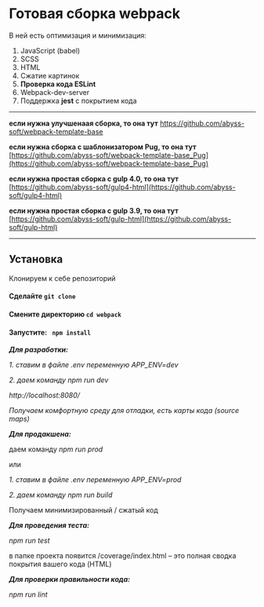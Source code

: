 # Готовая сборка webpack 


В ней есть оптимизация и минимизация:

1. JavaScript (babel)
2. SCSS
3. HTML
4. Сжатие картинок
5. **Проверка кода ESLint**
6. Webpack-dev-server 
7. Поддержка **jest** с покрытием кода


----

**если нужна улучшенаая сборка, то она тут**
[https://github.com/abyss-soft/webpack-template-base ](https://github.com/abyss-soft/webpack-template-base ) 

**если нужна сборка с шаблонизатором Pug, то она тут**
[https://github.com/abyss-soft/webpack-template-base_Pug](https://github.com/abyss-soft/webpack-template-base_Pug) 

**если нужна простая сборка с gulp 4.0, то она тут**
[https://github.com/abyss-soft/gulp4-html](https://github.com/abyss-soft/gulp4-html) 

**если нужна простая сборка с gulp 3.9, то она тут**
[https://github.com/abyss-soft/gulp-html](https://github.com/abyss-soft/gulp-html) 


----



## Установка

Клонируем к себе репозиторий 

#### Сделайте `git clone`

#### Смените директорию `cd webpack`

#### Запустите: ` npm install`



***Для разработки:***

 *1. ставим в файле .env переменную APP_ENV=dev*

 *2. даем команду npm run dev*

 *http://localhost:8080/*

 *Получаем комфортную среду для отладки, есть карты кода (source maps)*



***Для продакшена:***

даем команду *npm run prod*

или

 *1. ставим в файле .env переменную APP_ENV=prod*

 *2. даем команду npm run build*

Получаем минимизированный / сжатый код

 

***Для проведения теста:***

  *npm run test*

в папке проекта появится /coverage/index.html – это полная сводка покрытия вашего кода (HTML) 



***Для проверки правильности кода:***

  *npm run lint*
